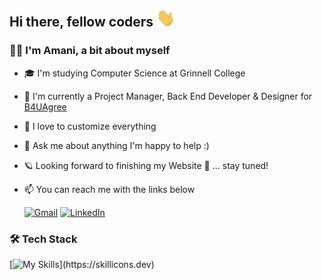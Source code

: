 ## Hi there, fellow coders <img src="https://github.com/ABSphreak/ABSphreak/blob/master/gifs/Hi.gif" width="30px"></h2>

### 🧕🏻 I'm Amani, a bit about myself 

- 🎓 I'm studying Computer Science at Grinnell College
- 🔭 I'm currently a Project Manager, Back End Developer & Designer for [B4UAgree](https://github.com/Amani-Alqaisi/B4UAgree)
- 💎 I love to customize everything
- 💬 Ask me about anything I'm happy to help :) 
- 🪐 Looking forward to finishing my Website 👀 ... stay tuned!
- 📫 You can reach me with the links below
  
  [![Gmail](https://img.shields.io/badge/-GMAIL-D14836?style=for-the-badge&logo=gmail&logoColor=white)](mailto:amanialqaisi7@gmail.com)
  [![LinkedIn](https://img.shields.io/badge/-LINKEDIN-0077B5?style=for-the-badge&logo=linkedin&logoColor=white)](https://www.linkedin.com/in/adammalston/)

### 🛠  Tech Stack

[![My Skills](https://skillicons.dev/icons?i=py,c,cpp,eclipse,github,stackoverflow,matlab,vscode,git,canva,js,html,)](https://skillicons.dev)

<!--
**Amani-Alqaisi/Amani-Alqaisi** is a ✨ _special_ ✨ repository because its `README.md` (this file) appears on your GitHub profile.

Here are some ideas to get you started:

- 🔭 I’m currently working on ...
- 🌱 I’m currently learning ...
- 👯 I’m looking to collaborate on ...
- 🤔 I’m looking for help with ...
- 💬 Ask me about ...
- 📫 How to reach me: ...
- 😄 Pronouns: ...
- ⚡ Fun fact: ...
-->
